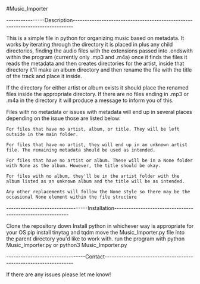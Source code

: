 #Music_Importer

----------------Description------------------------------------------------------------------------------

This is a simple file in python for organizing music based on metadata. 
It works by iterating through the directory it is placed in plus any child directories, finding the audio files with the extensions passed into .endswith within the program (currently only .mp3 and .m4a)
once it finds the files it reads the metadata and then creates directories for the artist, inside that directory it'll make an album directory and then rename the file with the title of the track and place it inside. 

If the directory for either artist or album exists it should place the renamed files inside the appropriate directory. If there are no files ending in .mp3 or .m4a in the directory it will produce a message to inform you of this. 

Files with no metadata or issues with metadata will end up in several places depending on the issue those are listed below:

    For files that have no artist, album, or title. They will be left outside in the main folder. 
    
    For files that have no artist, they will end up in an unknown artist file. The remaining metadata should be used as intended.
    
    For files that have no artist or album. These will be in a None folder with None as the album. However, the title should be okay. 
    
    For files with no album, they'll be in the artist folder with the album listed as an unknown album and the title will be as intended. 
    
    Any other replacements will follow the None style so there may be the occasional None element within the file structure

----------------------------------Installation-----------------------------------------------------------

Clone the repository down
Install python in whichever way is appropriate for your OS
pip install tinytag and tqdm 
move the Music_Importer.py file into the parent directory you'd like to work with. 
run the program with python Music_Importer.py or python3 Music_Importer.py

---------------------------------Contact-----------------------------------------------------------------

If there are any issues please let me know!

